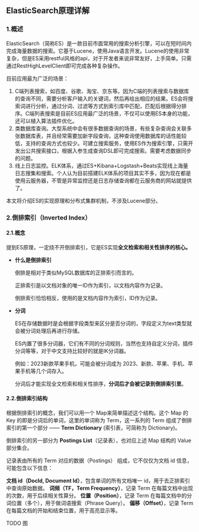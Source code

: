 ## ElasticSearch原理详解

### 1.概述

ElasticSearch（简称ES）是一款目前市面常用的搜索分析引擎，可以在短时间内完成海量数据的搜索。它基于Lucene，使用Java语言开发。Lucene的使用非常复杂，但是ES采用restful风格的api，对于开发者来说非常友好，上手简单。只需通过RestHighLevelClient即可完成各种复杂操作。

目前应用最为广泛的场景：

1. C端列表搜索，如百度、谷歌、淘宝、京东等。因为C端的列表搜索与数据库的查询不同，需要分析客户输入的关键词，然后再给出相应的结果。ES会将搜索词进行分析，通过分词、过滤等方式到索引库中匹配，匹配后根据得分排序。C端列表搜索是目前ES应用最广泛的场景，不仅可以使用ES本身的功能，还可以植入算法插件优化。
2. 类数据库查询。大型系统中会有很多数据查询的场景，有些复杂查询会关联多张数据库表，并且经常需要加新字段查询，这种查询使用数据库的话性能较低，支持的查询方式也较少。可建立搜索服务，使用ES作为搜索引擎，只需开发出公共搜索接口，根据入参生成查询DSL即可完成搜索。需要考虑数据同步的问题。
3. 线上日志监控。ELK体系，通过ES+Kibana+Logstash+Beats实现线上海量日志搜集和搜索。个人认为目前搭建ELK体系的项目其实不多，因为现在都是使用云服务器，不管是异常监控还是日志存储查询都在云服务商的网站就提供了。

本文将介绍ES的实现原理和分布式集群机制，不涉及Lucene部分。



### 2.倒排索引（Inverted Index）

#### 2.1.概念

提到ES原理，一定绕不开倒排索引，它是ES实现**全文检索和相关性排序的核心。**

* **什么是倒排索引**

  倒排是相对于类似MySQL数据库的正排索引而言的。

  正排索引是以文档对象的唯一ID作为索引，以文档内容作为记录。

  倒排索引恰恰相反，使用的是文档内容作为索引，ID作为记录。

* **分词**

  ES在存储数据时是会根据字段类型来区分是否分词的，字段定义为text类型就会被分词处理后再进行存储。

  ES内置了很多分词器，它们有不同的分词规则，当然也支持自定义分词，插件分词等等，对于中文支持比较好的就是IK分词器。

  例如：2023新款苹果手机，可能会被分词成为 2023、新款、苹果、手机、苹果手机等几个词存入。

  分词后才能实现全文检索和相关性排序，**分词后才会被记录到倒排索引里**。

  

#### 2.2.倒排索引结构

根据倒排索引的概念，我们可以用一个 Map来简单描述这个结构。这个 Map 的 Key 的即是分词后的单词，这里的单词称为 Term，这一系列的 Term 组成了倒排索引的第一个部分 —— **Term Dictionary** (索引表，可简称为 Dictionary)。

倒排索引的另一部分为 **Postings List**（记录表），也对应上述 Map 结构的 Value 部分集合。

记录表由所有的 Term 对应的数据（Postings） 组成，它不仅仅为文档 id 信息，可能包含以下信息：

**文档 id（DocId, Document Id）**，包含单词的所有文档唯一 id，用于去正排索引中查询原始数据。
**词频（TF，Term Frequency）**，记录 Term 在每篇文档中出现的次数，用于后续相关性算分。
**位置（Position）**，记录 Term 在每篇文档中的分词位置（多个），用于做词语搜索（Phrase Query）。
**偏移（Offset）**，记录 Term 在每篇文档的开始和结束位置，用于高亮显示等。

TODO 图